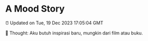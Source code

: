 # A Mood Story

⏰ Updated on Tue, 19 Dec 2023 17:05:04 GMT

💭 Thought: Aku butuh inspirasi baru, mungkin dari film atau buku.

